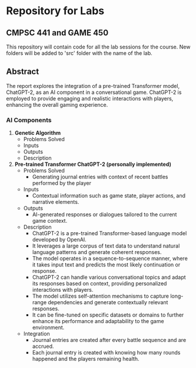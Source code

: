 # Repository for Labs

## CMPSC 441 and GAME 450

This repository will contain code for all the lab sessions for the course. New folders will be added to 'src' folder with the name of the lab.

## Abstract

The report explores the integration of a pre-trained Transformer model, ChatGPT-2, as an AI component in a conversational game. ChatGPT-2 is employed to provide engaging and realistic interactions with players, enhancing the overall gaming experience.

### AI Components

1. **Genetic Algorithm**
   * Problems Solved
   * Inputs
   * Outputs
   * Description
2. **Pre-trained Transformer ChatGPT-2 (personally implemented)**
   * Problems Solved
     * Generating journal entries with context of recent battles performed by the player
   * Inputs
     * Contextual information such as game state, player actions, and narrative elements.
   * Outputs
     * AI-generated responses or dialogues tailored to the current game context.
   * Description
     * ChatGPT-2 is a pre-trained Transformer-based language model developed by OpenAI.
     * It leverages a large corpus of text data to understand natural language patterns and generate coherent responses.
     * The model operates in a sequence-to-sequence manner, where it takes input text and predicts the most likely continuation or response.
     * ChatGPT-2 can handle various conversational topics and adapt its responses based on context, providing personalized interactions with players.
     * The model utilizes self-attention mechanisms to capture long-range dependencies and generate contextually relevant responses.
     * It can be fine-tuned on specific datasets or domains to further enhance its performance and adaptability to the game environment.
   * Integration
     * Journal entries are created after every battle sequence and are accrued.
     * Each journal entry is created with knowing how many rounds happened and the players remaining health.
